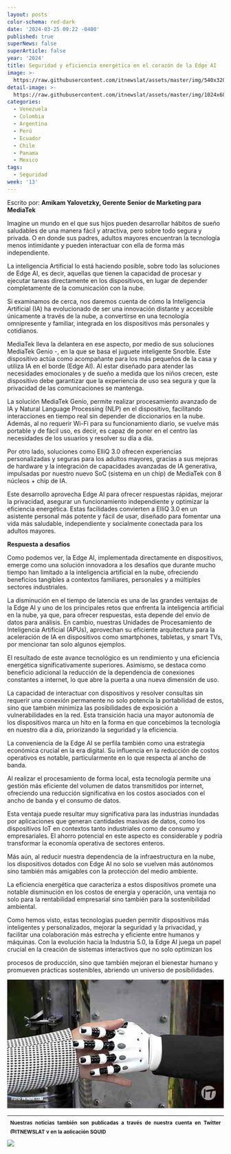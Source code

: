 ```yaml
---
layout: posts
color-schema: red-dark
date: '2024-03-25 09:22 -0400'
published: true
superNews: false
superArticle: false
year: '2024'
title: Seguridad y eficiencia energética en el corazón de la Edge AI
image: >-
  https://raw.githubusercontent.com/itnewslat/assets/master/img/540x320/IA-Blanco-p.jpg
detail-image: >-
  https://raw.githubusercontent.com/itnewslat/assets/master/img/1024x680/IA-Blanco-g.jpg
categories:
  - Venezuela
  - Colombia
  - Argentina
  - Perú
  - Ecuador
  - Chile
  - Panama
  - Mexico
tags:
  - Seguridad
week: '13'
---
```

Escrito por: **Amikam Yalovetzky, Gerente Senior de Marketing para MediaTek**

Imagine un mundo en el que sus hijos pueden desarrollar hábitos de sueño saludables de una manera fácil y atractiva, pero sobre todo segura y privada. O en donde sus padres, adultos mayores encuentran la tecnología menos intimidante y pueden interactuar con ella de forma más independiente.

La inteligencia Artificial lo está haciendo posible, sobre todo las soluciones de Edge AI, es decir, aquellas que tienen la capacidad de procesar y ejecutar tareas directamente en los dispositivos, en lugar de depender completamente de la comunicación con la nube.

Si examinamos de cerca, nos daremos cuenta de cómo la Inteligencia Artificial (IA) ha evolucionado de ser una innovación distante y accesible únicamente a través de la nube, a convertirse en una tecnología omnipresente y familiar, integrada en los dispositivos más personales y cotidianos.

MediaTek lleva la delantera en ese aspecto, por medio de sus soluciones MediaTek Genio -, en la que se basa el juguete inteligente Snorble. Este dispositivo actúa como acompañante para los más pequeños de la casa y utiliza IA en el borde (Edge AI). Al estar diseñado para atender las necesidades emocionales y de sueño a medida que los niños crecen, este dispositivo debe garantizar que la experiencia de uso sea segura y que la privacidad de las comunicaciones se mantenga.

La solución MediaTek Genio, permite realizar procesamiento avanzado de IA y Natural Language Processing (NLP) en el dispositivo, facilitando interacciones en tiempo real sin depender de diccionarios en la nube. Además, al no requerir Wi-Fi para su funcionamiento diario, se vuelve más portable y de fácil uso, es decir, es capaz de poner en el centro las necesidades de los usuarios y resolver su día a día.

Por otro lado, soluciones como ElliQ 3.0 ofrecen experiencias personalizadas y seguras para los adultos mayores, gracias a sus mejoras de hardware y la integración de capacidades avanzadas de IA generativa, impulsadas por nuestro nuevo SoC (sistema en un chip) de MediaTek con 8 núcleos + chip de IA.

Este desarrollo aprovecha Edge AI para ofrecer respuestas rápidas, mejorar la privacidad, asegurar un funcionamiento independiente y optimizar la eficiencia energética. Estas facilidades convierten a ElliQ 3.0 en un asistente personal más potente y fácil de usar, diseñado para fomentar una vida más saludable, independiente y socialmente conectada para los adultos mayores.

**Respuesta a desafíos**

Como podemos ver, la Edge AI, implementada directamente en dispositivos, emerge como una solución innovadora a los desafíos que durante mucho tiempo han limitado a la inteligencia artificial en la nube, ofreciendo beneficios tangibles a contextos familiares, personales y a múltiples sectores industriales.

La disminución en el tiempo de latencia es una de las grandes ventajas de la Edge AI y uno de los principales retos que enfrenta la inteligencia artificial en la nube, ya que, para ofrecer respuestas, esta depende del envío de datos para análisis. En cambio, nuestras Unidades de Procesamiento de Inteligencia Artificial (APUs), aprovechan su eficiente arquitectura para la aceleración de IA en dispositivos como smartphones, tabletas, y smart TVs, por mencionar tan solo algunos ejemplos.

El resultado de este avance tecnológico es un rendimiento y una eficiencia energética significativamente superiores. Asimismo, se destaca como beneficio adicional la reducción de la dependencia de conexiones constantes a internet, lo que abre la puerta a una nueva dimensión de uso.

La capacidad de interactuar con dispositivos y resolver consultas sin requerir una conexión permanente no solo potencia la portabilidad de estos, sino que también minimiza las posibilidades de exposición a vulnerabilidades en la red. Esta transición hacia una mayor autonomía de los dispositivos marca un hito en la forma en que concebimos la tecnología en nuestro día a día, priorizando la seguridad y la eficiencia.

La conveniencia de la Edge AI se perfila también como una estrategia económica crucial en la era digital. Su influencia en la reducción de costos operativos es notable, particularmente en lo que respecta al ancho de banda.

Al realizar el procesamiento de forma local, esta tecnología permite una gestión más eficiente del volumen de datos transmitidos por internet, ofreciendo una reducción significativa en los costos asociados con el ancho de banda y el consumo de datos.

Esta ventaja puede resultar muy significativa para las industrias inundadas por aplicaciones que generan cantidades masivas de datos, como los dispositivos IoT en contextos tanto industriales como de consumo y empresariales. El ahorro potencial en este aspecto es considerable y podría transformar la economía operativa de sectores enteros.

Más aún, al reducir nuestra dependencia de la infraestructura en la nube, los dispositivos dotados con Edge AI no solo se vuelven más autónomos sino también más amigables con la protección del medio ambiente.

La eficiencia energética que caracteriza a estos dispositivos promete una notable disminución en los costos de energía y operación, una ventaja no solo para la rentabilidad empresarial sino también para la sostenibilidad ambiental.

Como hemos visto, estas tecnologías pueden permitir dispositivos más inteligentes y personalizados, mejorar la seguridad y la privacidad, y facilitar una colaboración más estrecha y eficiente entre humanos y máquinas. Con la evolución hacia la Industria 5.0, la Edge AI juega un papel crucial en la creación de sistemas interactivos que no solo optimizan los

procesos de producción, sino que también mejoran el bienestar humano y promueven prácticas sostenibles, abriendo un universo de posibilidades.

![](https://raw.githubusercontent.com/itnewslat/assets/master/img/540x320/IA-Blanco-p.jpg)

<table style="height: 42px;" width="569">
<tbody>
<tr>
<td style="text-align: justify;"><sub><strong>Nuestras noticias también son publicadas a través de nuestra cuenta en Twitter <a href="https://twitter.com/itnewslat?lang=es">@ITNEWSLAT</a> y en la aplicación <a href="https://squidapp.co/en/">SQUID</a></strong></sub></td>
</tr>
</tbody>
</table>

<img src="https://tracker.metricool.com/c3po.jpg?hash=56f88a41e39ab42c063cc51676587a04"/>